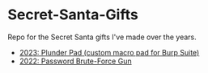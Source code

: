 # Secret-Santa-Gifts

Repo for the Secret Santa gifts I've made over the years.

- [2023: Plunder Pad (custom macro pad for Burp Suite)]()
- [2022: Password Brute-Force Gun]()
